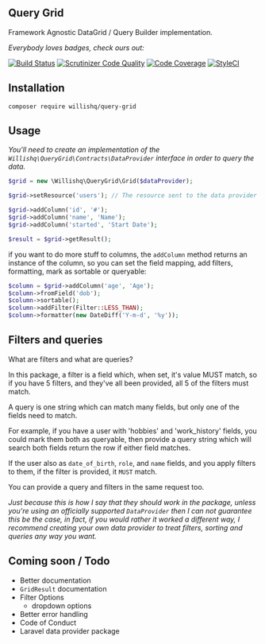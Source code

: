 Query Grid
----------
Framework Agnostic DataGrid / Query Builder implementation.

_Everybody loves badges, check ours out:_

[![Build Status](https://img.shields.io/travis/willishq/query-grid/master.svg?style=flat-square)](https://travis-ci.org/willishq/query-grid)
[![Scrutinizer Code Quality](https://scrutinizer-ci.com/g/willishq/query-grid/badges/quality-score.png?b=master)](https://scrutinizer-ci.com/g/willishq/query-grid/?branch=master) 
[![Code Coverage](https://scrutinizer-ci.com/g/willishq/query-grid/badges/coverage.png?b=master)](https://scrutinizer-ci.com/g/willishq/query-grid/?branch=master)
[![StyleCI](https://styleci.io/repos/151885472/shield)](https://styleci.io/repos/151885472)

## Installation

`composer require willishq/query-grid`

## Usage

_You'll need to create an implementation of the `Willishq\QueryGrid\Contracts\DataProvider` interface in order to query the data._

```php
$grid = new \Willishq\QueryGrid\Grid($dataProvider);

$grid->setResource('users'); // The resource sent to the data provider for the query.

$grid->addColumn('id', '#');
$grid->addColumn('name', 'Name');
$grid->addColumn('started', 'Start Date');

$result = $grid->getResult();
```

if you want to do more stuff to columns, the `addColumn` method returns an instance of the column, so you can set the
field mapping, add filters, formatting, mark as sortable or queryable:

```php
$column = $grid->addColumn('age', 'Age');
$column->fromField('dob');
$column->sortable();
$column->addFilter(Filter::LESS_THAN);
$column->formatter(new DateDiff('Y-m-d', '%y'));
```

## Filters and queries

What are filters and what are queries?

In this package, a filter is a field which, when set, it's value MUST match, so if you have 5 filters, and they've all
been provided, all 5 of the filters must match.

A query is one string which can match many fields, but only one of the fields need to match.

For example, if you have a user with 'hobbies' and 'work_history' fields, you could mark them both as queryable, then
provide a query string which will search both fields return the row if either field matches.

If the user also as `date_of_birth`, `role`, and `name` fields, and you apply filters to them, if the filter is provided,
it `MUST` match.

You can provide a query and filters in the same request too.

_Just because this is how I say that they should work in the package, unless you're using an officially supported 
 `DataProvider` then I can not guarantee this be the case, in fact, if you would rather it worked a different way,
I recommend creating your own data provider to treat filters, sorting and queries any way you want._

## Coming soon / Todo
- Better documentation
- `GridResult` documentation
- Filter Options 
  - dropdown options
- Better error handling
- Code of Conduct
- Laravel data provider package
